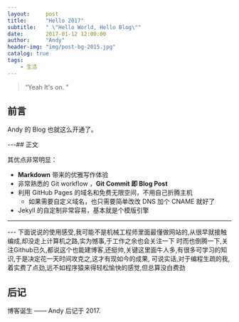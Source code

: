 ```yaml
---
layout:     post
title:      "Hello 2017"
subtitle:   " \"Hello World, Hello Blog\""
date:       2017-01-12 12:00:00
author:     "Andy"
header-img: "img/post-bg-2015.jpg"
catalog: true
tags:
    - 生活
---
```


> “Yeah It's on. ”


## 前言

Andy 的 Blog 也就这么开通了。

---## 正文

其优点非常明显：


* **Markdown** 带来的优雅写作体验
* 非常熟悉的 Git workflow ，**Git Commit 即 Blog Post**
* 利用 GitHub Pages 的域名和免费无限空间，不用自己折腾主机
	* 如果需要自定义域名，也只需要简单改改 DNS 加个 CNAME 就好了 
* Jekyll 的自定制非常容易，基本就是个模版引擎

---

<p id = "build"></p>
---
下面说说的使用感受,我可能不是机械工程师里面最懂做网站的,从很早就接触编成,却没走上计算机之路,实为憾事,于工作之余也会关注一下
时而也倒腾一下,关注Github已久,都说这个也能建博客,还挺帅,关键这里面牛人多,有很多可学习的知识,于是决定花一天时间攻克之,这才有现如今的成果,
可说实话,对于编程生疏的我,着实费了点劲,远不如程序猿来得轻松愉快的感觉,但总算没白费劲

## 后记
博客诞生
—— Andy 后记于 2017.

